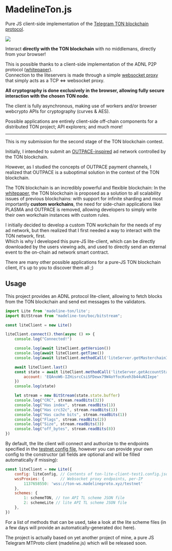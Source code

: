 # MadelineTon.js

Pure JS client-side implementation of the [Telegram TON blockchain protocol](https://test.ton.org).  

![](https://github.com/danog/madelineTon.js/raw/master/Screenshot_20191222_161121.png)

Interact **directly with the TON blockchain** with no middlemans, directly from your browser!  

This is possible thanks to a client-side implementation of the ADNL P2P protocol ([whitepaper](https://test.ton.org/ton.pdf)).  
Connection to the liteservers is made through a simple [websocket proxy](https://github.com/danog/tonProxy) that simply acts as a TCP <=> websocket proxy.  

**All cryptography is done exclusively in the browser, allowing fully secure interaction with the chosen TON node**.

The client is fully asynchronous, making use of workers and/or browser webcrypto APIs for cryptography (curves & AES).

Possible applications are entirely client-side off-chain components for a distributed TON project; API explorers; and much more!  

---

This is my submission for the second stage of the TON blockchain contest.

Initially, I intended to submit an [OUTPACE-inspired](https://github.com/AdExNetwork/adex-protocol#ocean-based-unidirectional-trust-less-payment-channel-outpace) ad network controlled by the TON blockchain.  

However, as I studied the concepts of OUTPACE payment channels, I realized that OUTPACE is a suboptimal solution in the context of the TON blockchain.

The TON blockchain is an incredibly powerful and flexible blockchain:
In the [whitepaper](https://test.ton.org/ton.pdf), the TON blockchain is proposed as a solution to all scalability issues of previous blockchains: with support for infinite sharding and most importantly **custom workchains**, the need for side-chain applications like PLASMA and OUTPACE is removed, allowing developers to simply write their own workchain instances with custom rules.

I initially decided to develop a custom TON workchain for the needs of my ad network, but then realized that I first needed a way to interact with the TON network, first.  
Which is why I developed this pure-JS lite-client, which can be directly downloaded by the users viewing ads, and used to directly send an external event to the on-chain ad network smart contract.

There are many other possible applications for a pure-JS TON blockchain client, it's up to you to discover them all ;)

## Usage

This project provides an ADNL protocol lite-client, allowing to fetch blocks from the TON blockchain and send ext messages to the validators.  

```js
import Lite from 'madeline-ton/lite';
import BitStream from "madeline-ton/boc/bitstream";

const liteClient = new Lite()

liteClient.connect().then(async () => {
    console.log("Connected!")

    console.log(await liteClient.getVersion())
    console.log(await liteClient.getTime())
    console.log(await liteClient.methodCall('liteServer.getMasterchainInfo'))

    await liteClient.last()
    const state = await liteClient.methodCall('liteServer.getAccountState', {
        account: 'EQAnoW6-IZHisrcCsiSFDewx79W4oYfocKveh3b44uNIIepe'
    })
    console.log(state)

    let stream = new BitStream(state.state.buffer)
    console.log("CRC", stream.readBits(32))
    console.log("Has index", stream.readBits(1))
    console.log("Has crc32c", stream.readBits(1))
    console.log("Has cache bits", stream.readBits(1))
    console.log("Flags", stream.readBits(2))
    console.log("Size", stream.readBits(3))
    console.log("off_bytes", stream.readBits(8))
})
```

By default, the lite client will connect and authorize to the endpoints specified in the [testnet config file](https://test.ton.org/ton-lite-client-test1.config.json), however you can provide your own config to the constructor (all fields are optional and will be filled automatically if missing):

```js
const liteClient = new Lite({
    config: liteConfig, // Contents of ton-lite-client-test1.config.json
    wssProxies: {       // Websocket proxy endpoints, per-IP
        1137658550: 'wss://ton-ws.madelineproto.xyz/testnet'
    },
    schemes: {
        1: schemeTON, // ton API TL scheme JSON file
        2: schemeLite // lite API TL scheme JSON file
    },
})
```


For a list of methods that can be used, take a look at the lite scheme files (in a few days will provide an automatically-generated doc here).



The project is actually based on yet another project of mine, a pure JS Telegram MTProto client (madeline.js) which will be released soon.
